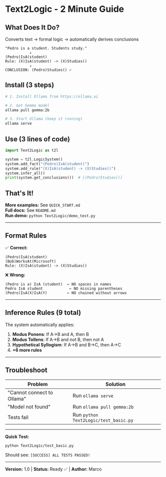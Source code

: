 # Text2Logic - 2 Minute Guide

## What Does It Do?

Converts text → formal logic → automatically derives conclusions

```
"Pedro is a student. Students study."
           ↓
(Pedro)IsA(student)
Rule: (X)IsA(student) -> (X)Studies()
           ↓
CONCLUSION: (Pedro)Studies() ✓
```

## Install (3 steps)

```bash
# 1. Install Ollama from https://ollama.ai

# 2. Get Gemma model
ollama pull gemma:2b

# 3. Start Ollama (keep it running)
ollama serve
```

## Use (3 lines of code)

```python
import Text2Logic as t2l

system = t2l.LogicSystem()
system.add_fact("(Pedro)IsA(student)")
system.add_rule("(X)IsA(student) -> (X)Studies()")
system.infer_all()
print(system.get_conclusions())  # [(Pedro)Studies()]
```

## That's It!

**More examples:** See `QUICK_START.md`  
**Full docs:** See `README.md`  
**Run demo:** `python Text2Logic/demo_test.py`

---

## Format Rules

✅ **Correct:**
```
(Pedro)IsA(student)
(Bob)WorksAt(Microsoft)
Rule: (X)IsA(student) -> (X)Studies()
```

❌ **Wrong:**
```
(Pedro is a) IsA (student)  ← NO spaces in names
Pedro IsA student            ← NO missing parentheses
(Pedro)IsA(X)IsA(Y)         ← NO chained without arrows
```

---

## Inference Rules (9 total)

The system automatically applies:

1. **Modus Ponens**: If A→B and A, then B
2. **Modus Tollens**: If A→B and not B, then not A
3. **Hypothetical Syllogism**: If A→B and B→C, then A→C
4. **+6 more rules**

---

## Troubleshoot

| Problem | Solution |
|---------|----------|
| "Cannot connect to Ollama" | Run `ollama serve` |
| "Model not found" | Run `ollama pull gemma:2b` |
| Tests fail | Run `python Text2Logic/test_basic.py` |

---

**Quick Test:**

```bash
python Text2Logic/test_basic.py
```

Should see: `[SUCCESS] ALL TESTS PASSED!`

---

**Version:** 1.0 | **Status:** Ready ✅ | **Author:** Marco

